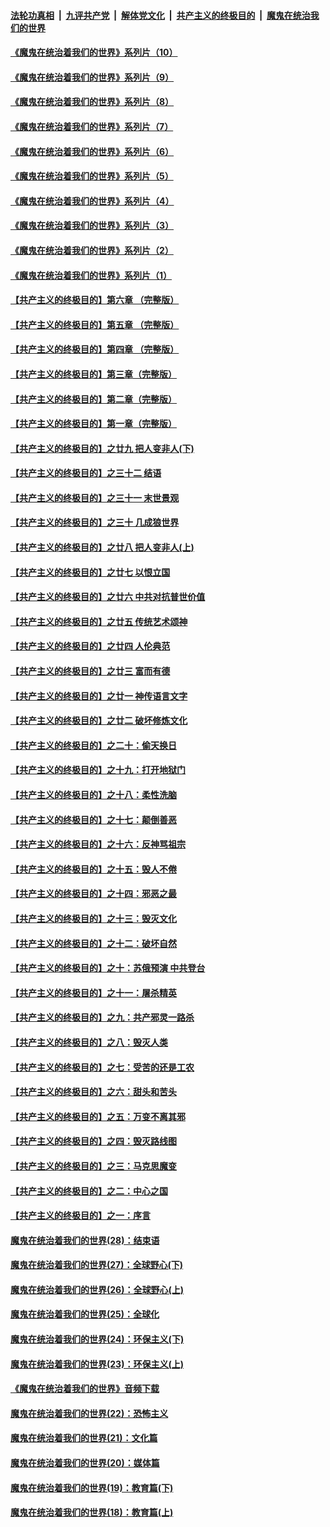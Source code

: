 

####  [法轮功真相](../../../../basic/blob/master/README.md?t=08180231) &nbsp;|&nbsp; [九评共产党](../../../../9ping.md/blob/master/README.md?t=08180231) &nbsp;|&nbsp; [解体党文化](../../../../jtdwh.md/blob/master/README.md?t=08180231)  &nbsp;|&nbsp; [共产主义的终极目的](../../../../gczydzjmd.md/blob/master/README.md?t=08180231) &nbsp;|&nbsp; [魔鬼在统治我们的世界](../../../../mgztzwmdsj.md/blob/master/README.md?t=08180231) 

#### [《魔鬼在统治着我们的世界》系列片（10）](../pages/nsc422/n12292670.md?t=08180231) 

#### [《魔鬼在统治着我们的世界》系列片（9）](../pages/nsc422/n12290859.md?t=08180231) 

#### [《魔鬼在统治着我们的世界》系列片（8）](../pages/nsc422/n12287445.md?t=08180231) 

#### [《魔鬼在统治着我们的世界》系列片（7）](../pages/nsc422/n12283425.md?t=08180231) 

#### [《魔鬼在统治着我们的世界》系列片（6）](../pages/nsc422/n12282314.md?t=08180231) 

#### [《魔鬼在统治着我们的世界》系列片（5）](../pages/nsc422/n12281419.md?t=08180231) 

#### [《魔鬼在统治着我们的世界》系列片（4）](../pages/nsc422/n12274024.md?t=08180231) 

#### [《魔鬼在统治着我们的世界》系列片（3）](../pages/nsc422/n12271322.md?t=08180231) 

#### [《魔鬼在统治着我们的世界》系列片（2）](../pages/nsc422/n12269049.md?t=08180231) 

#### [《魔鬼在统治着我们的世界》系列片（1）](../pages/nsc422/n12267575.md?t=08180231) 

#### [【共产主义的终极目的】第六章 （完整版）](../pages/nsc422/n11428913.md?t=08180231) 

#### [【共产主义的终极目的】第五章 （完整版）](../pages/nsc422/n11428912.md?t=08180231) 

#### [【共产主义的终极目的】第四章 （完整版）](../pages/nsc422/n11428907.md?t=08180231) 

#### [【共产主义的终极目的】第三章（完整版）](../pages/nsc422/n11428848.md?t=08180231) 

#### [【共产主义的终极目的】第二章（完整版）](../pages/nsc422/n11428831.md?t=08180231) 

#### [【共产主义的终极目的】第一章（完整版）](../pages/nsc422/n11417651.md?t=08180231) 

#### [【共产主义的终极目的】之廿九 把人变非人(下)](../pages/nsc422/n11344140.md?t=08180231) 

#### [【共产主义的终极目的】之三十二 结语](../pages/nsc422/n11360535.md?t=08180231) 

#### [【共产主义的终极目的】之三十一 末世景观](../pages/nsc422/n11351129.md?t=08180231) 

#### [【共产主义的终极目的】之三十 几成狼世界](../pages/nsc422/n11348280.md?t=08180231) 

#### [【共产主义的终极目的】之廿八 把人变非人(上)](../pages/nsc422/n11340492.md?t=08180231) 

#### [【共产主义的终极目的】之廿七 以恨立国](../pages/nsc422/n11336944.md?t=08180231) 

#### [【共产主义的终极目的】之廿六 中共对抗普世价值](../pages/nsc422/n11324785.md?t=08180231) 

#### [【共产主义的终极目的】之廿五 传统艺术颂神](../pages/nsc422/n11296396.md?t=08180231) 

#### [【共产主义的终极目的】之廿四 人伦典范](../pages/nsc422/n11296397.md?t=08180231) 

#### [【共产主义的终极目的】之廿三 富而有德](../pages/nsc422/n11283598.md?t=08180231) 

#### [【共产主义的终极目的】之廿一 神传语言文字](../pages/nsc422/n11263265.md?t=08180231) 

#### [【共产主义的终极目的】之廿二 破坏修炼文化](../pages/nsc422/n11245728.md?t=08180231) 

#### [【共产主义的终极目的】之二十：偷天换日](../pages/nsc422/n11238846.md?t=08180231) 

#### [【共产主义的终极目的】之十九：打开地狱门](../pages/nsc422/n11206376.md?t=08180231) 

#### [【共产主义的终极目的】之十八：柔性洗脑](../pages/nsc422/n11199994.md?t=08180231) 

#### [【共产主义的终极目的】之十七：颠倒善恶](../pages/nsc422/n11179782.md?t=08180231) 

#### [【共产主义的终极目的】之十六：反神骂祖宗](../pages/nsc422/n11166798.md?t=08180231) 

#### [【共产主义的终极目的】之十五：毁人不倦](../pages/nsc422/n11166792.md?t=08180231) 

#### [【共产主义的终极目的】之十四：邪恶之最](../pages/nsc422/n11150249.md?t=08180231) 

#### [【共产主义的终极目的】之十三：毁灭文化](../pages/nsc422/n11135227.md?t=08180231) 

#### [【共产主义的终极目的】之十二：破坏自然](../pages/nsc422/n11135214.md?t=08180231) 

#### [【共产主义的终极目的】之十：苏俄预演 中共登台](../pages/nsc422/n11118424.md?t=08180231) 

#### [【共产主义的终极目的】之十一：屠杀精英](../pages/nsc422/n11118442.md?t=08180231) 

#### [【共产主义的终极目的】之九：共产邪灵一路杀](../pages/nsc422/n11114139.md?t=08180231) 

#### [【共产主义的终极目的】之八：毁灭人类](../pages/nsc422/n11108503.md?t=08180231) 

#### [【共产主义的终极目的】之七：受苦的还是工农](../pages/nsc422/n11101809.md?t=08180231) 

#### [【共产主义的终极目的】之六：甜头和苦头](../pages/nsc422/n11096971.md?t=08180231) 

#### [【共产主义的终极目的】之五：万变不离其邪](../pages/nsc422/n11091285.md?t=08180231) 

#### [【共产主义的终极目的】之四：毁灭路线图](../pages/nsc422/n11086284.md?t=08180231) 

#### [【共产主义的终极目的】之三：马克思魔变](../pages/nsc422/n11061941.md?t=08180231) 

#### [【共产主义的终极目的】之二：中心之国](../pages/nsc422/n11047728.md?t=08180231) 

#### [【共产主义的终极目的】之一：序言](../pages/nsc422/n11086077.md?t=08180231) 

#### [魔鬼在统治着我们的世界(28)：结束语](../pages/nsc422/n10936246.md?t=08180231) 

#### [魔鬼在统治着我们的世界(27)：全球野心(下)](../pages/nsc422/n10928319.md?t=08180231) 

#### [魔鬼在统治着我们的世界(26)：全球野心(上)](../pages/nsc422/n10900318.md?t=08180231) 

#### [魔鬼在统治着我们的世界(25)：全球化](../pages/nsc422/n10788205.md?t=08180231) 

#### [魔鬼在统治着我们的世界(24)：环保主义(下)](../pages/nsc422/n10695307.md?t=08180231) 

#### [魔鬼在统治着我们的世界(23)：环保主义(上)](../pages/nsc422/n10688613.md?t=08180231) 

#### [《魔鬼在统治着我们的世界》音频下载](../pages/nsc422/n10635553.md?t=08180231) 

#### [魔鬼在统治着我们的世界(22)：恐怖主义](../pages/nsc422/n10614727.md?t=08180231) 

#### [魔鬼在统治着我们的世界(21)：文化篇](../pages/nsc422/n10597706.md?t=08180231) 

#### [魔鬼在统治着我们的世界(20)：媒体篇](../pages/nsc422/n10586579.md?t=08180231) 

#### [魔鬼在统治着我们的世界(19)：教育篇(下)](../pages/nsc422/n10564808.md?t=08180231) 

#### [魔鬼在统治着我们的世界(18)：教育篇(上)](../pages/nsc422/n10526970.md?t=08180231) 

